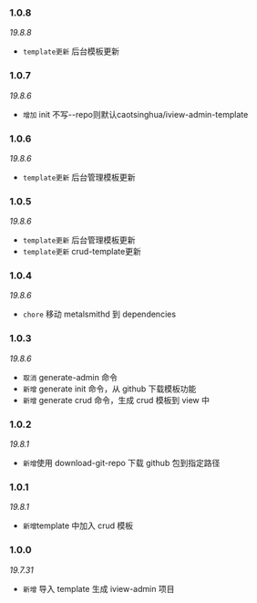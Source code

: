 ### 1.0.8
_19.8.8_
- `template更新` 后台模板更新
### 1.0.7
_19.8.6_
- `增加` init 不写--repo则默认caotsinghua/iview-admin-template
### 1.0.6
_19.8.6_
- `template更新` 后台管理模板更新
### 1.0.5

_19.8.6_

- `template更新` 后台管理模板更新
- `template更新` crud-template更新

### 1.0.4

_19.8.6_

- `chore` 移动 metalsmithd 到 dependencies

### 1.0.3

_19.8.6_

- `取消` generate-admin 命令
- `新增` generate init 命令，从 github 下载模板功能
- `新增` generate crud 命令，生成 crud 模板到 view 中

### 1.0.2

_19.8.1_

- `新增`使用 download-git-repo 下载 github 包到指定路径

### 1.0.1

_19.8.1_

- `新增`template 中加入 crud 模板

### 1.0.0

_19.7.31_

- `新增` 导入 template 生成 iview-admin 项目
